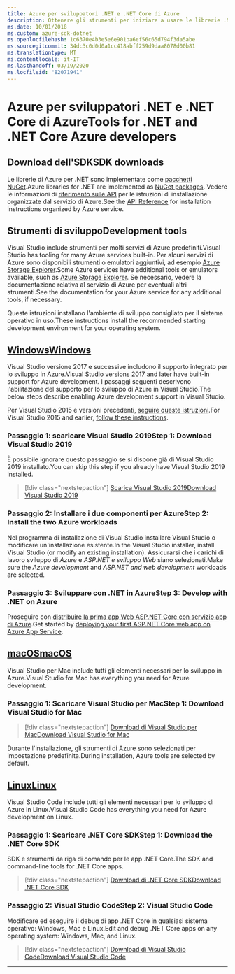 ```yaml
---
title: Azure per sviluppatori .NET e .NET Core di Azure
description: Ottenere gli strumenti per iniziare a usare le librerie .NET di Azure da un ambiente Windows, Linux e Mac.
ms.date: 10/01/2018
ms.custom: azure-sdk-dotnet
ms.openlocfilehash: 1c6370e4b3e5e6e901ba6ef56c65d794f3da5abe
ms.sourcegitcommit: 34dc3c0d0d0a1cc418abff259d9daa8078d00b81
ms.translationtype: MT
ms.contentlocale: it-IT
ms.lasthandoff: 03/19/2020
ms.locfileid: "82071941"
---
```

# <a name="tools-for-net-and-net-core-azure-developers"></a><span data-ttu-id="9d21d-103">Azure per sviluppatori .NET e .NET Core di Azure</span><span class="sxs-lookup"><span data-stu-id="9d21d-103">Tools for .NET and .NET Core Azure developers</span></span>

## <a name="sdk-downloads"></a><span data-ttu-id="9d21d-104">Download dell'SDK</span><span class="sxs-lookup"><span data-stu-id="9d21d-104">SDK downloads</span></span>

<span data-ttu-id="9d21d-105">Le librerie di Azure per .NET sono implementate come [pacchetti NuGet](https://www.nuget.org/packages?q=windowsazureofficial).</span><span class="sxs-lookup"><span data-stu-id="9d21d-105">Azure libraries for .NET are implemented as [NuGet packages](https://www.nuget.org/packages?q=windowsazureofficial).</span></span> <span data-ttu-id="9d21d-106">Vedere le informazioni di [riferimento sulle API](/dotnet/api/overview/azure/?view=azure-dotnet) per le istruzioni di installazione organizzate dal servizio di Azure.</span><span class="sxs-lookup"><span data-stu-id="9d21d-106">See the [API Reference](/dotnet/api/overview/azure/?view=azure-dotnet) for installation instructions organized by Azure service.</span></span>

## <a name="development-tools"></a><span data-ttu-id="9d21d-107">Strumenti di sviluppo</span><span class="sxs-lookup"><span data-stu-id="9d21d-107">Development tools</span></span>

<span data-ttu-id="9d21d-108">Visual Studio include strumenti per molti servizi di Azure predefiniti.</span><span class="sxs-lookup"><span data-stu-id="9d21d-108">Visual Studio has tooling for many Azure services built-in.</span></span> <span data-ttu-id="9d21d-109">Per alcuni servizi di Azure sono disponibili strumenti o emulatori aggiuntivi, ad esempio [Azure Storage Explorer](https://azure.microsoft.com/features/storage-explorer/).</span><span class="sxs-lookup"><span data-stu-id="9d21d-109">Some Azure services have additional tools or emulators available, such as [Azure Storage Explorer](https://azure.microsoft.com/features/storage-explorer/).</span></span> <span data-ttu-id="9d21d-110">Se necessario, vedere la documentazione relativa al servizio di Azure per eventuali altri strumenti.</span><span class="sxs-lookup"><span data-stu-id="9d21d-110">See the documentation for your Azure service for any additional tools, if necessary.</span></span>

<span data-ttu-id="9d21d-111">Queste istruzioni installano l'ambiente di sviluppo consigliato per il sistema operativo in uso.</span><span class="sxs-lookup"><span data-stu-id="9d21d-111">These instructions install the recommended starting development environment for your operating system.</span></span>

## <a name="windows"></a>[<span data-ttu-id="9d21d-112">Windows</span><span class="sxs-lookup"><span data-stu-id="9d21d-112">Windows</span></span>](#tab/windows)

<span data-ttu-id="9d21d-113">Visual Studio versione 2017 e successive includono il supporto integrato per lo sviluppo in Azure.</span><span class="sxs-lookup"><span data-stu-id="9d21d-113">Visual Studio versions 2017 and later have built-in support for Azure development.</span></span> <span data-ttu-id="9d21d-114">I passaggi seguenti descrivono l'abilitazione del supporto per lo sviluppo di Azure in Visual Studio.</span><span class="sxs-lookup"><span data-stu-id="9d21d-114">The below steps describe enabling Azure development support in Visual Studio.</span></span>

<span data-ttu-id="9d21d-115">Per Visual Studio 2015 e versioni precedenti, <a href="vs2015-install.md">seguire queste istruzioni</a>.</span><span class="sxs-lookup"><span data-stu-id="9d21d-115">For Visual Studio 2015 and earlier, <a href="vs2015-install.md">follow these instructions</a>.</span></span>

### <a name="step-1-download-visual-studio-2019"></a><span data-ttu-id="9d21d-116">Passaggio 1: scaricare Visual Studio 2019</span><span class="sxs-lookup"><span data-stu-id="9d21d-116">Step 1: Download Visual Studio 2019</span></span>

<span data-ttu-id="9d21d-117">È possibile ignorare questo passaggio se si dispone già di Visual Studio 2019 installato.</span><span class="sxs-lookup"><span data-stu-id="9d21d-117">You can skip this step if you already have Visual Studio 2019 installed.</span></span>

> [!div class="nextstepaction"]
> [<span data-ttu-id="9d21d-118">Scarica Visual Studio 2019</span><span class="sxs-lookup"><span data-stu-id="9d21d-118">Download Visual Studio 2019</span></span>](https://www.visualstudio.com/downloads/)

### <a name="step-2-install-the-two-azure-workloads"></a><span data-ttu-id="9d21d-119">Passaggio 2: Installare i due componenti per Azure</span><span class="sxs-lookup"><span data-stu-id="9d21d-119">Step 2: Install the two Azure workloads</span></span>

<span data-ttu-id="9d21d-120">Nel programma di installazione di Visual Studio installare Visual Studio o modificare un'installazione esistente.</span><span class="sxs-lookup"><span data-stu-id="9d21d-120">In the Visual Studio installer, install Visual Studio (or modify an existing installation).</span></span> <span data-ttu-id="9d21d-121">Assicurarsi che i carichi di lavoro sviluppo di *Azure* e *ASP.NET e sviluppo Web* siano selezionati.</span><span class="sxs-lookup"><span data-stu-id="9d21d-121">Make sure the *Azure development* and *ASP.NET and web development* workloads are selected.</span></span>

### <a name="step-3-develop-with-net-on-azure"></a><span data-ttu-id="9d21d-122">Passaggio 3: Sviluppare con .NET in Azure</span><span class="sxs-lookup"><span data-stu-id="9d21d-122">Step 3: Develop with .NET on Azure</span></span>

<span data-ttu-id="9d21d-123">Proseguire con [distribuire la prima app Web ASP.NET Core con servizio app di Azure](https://docs.microsoft.com/azure/app-service-web/app-service-web-get-started-dotnet).</span><span class="sxs-lookup"><span data-stu-id="9d21d-123">Get started by [deploying your first ASP.NET Core web app on Azure App Service](https://docs.microsoft.com/azure/app-service-web/app-service-web-get-started-dotnet).</span></span>

## <a name="macos"></a>[<span data-ttu-id="9d21d-124">macOS</span><span class="sxs-lookup"><span data-stu-id="9d21d-124">macOS</span></span>](#tab/macos)

<span data-ttu-id="9d21d-125">Visual Studio per Mac include tutti gli elementi necessari per lo sviluppo in Azure.</span><span class="sxs-lookup"><span data-stu-id="9d21d-125">Visual Studio for Mac has everything you need for Azure development.</span></span>

### <a name="step-1-download-visual-studio-for-mac"></a><span data-ttu-id="9d21d-126">Passaggio 1: Scaricare Visual Studio per Mac</span><span class="sxs-lookup"><span data-stu-id="9d21d-126">Step 1: Download Visual Studio for Mac</span></span>

> [!div class="nextstepaction"]
> [<span data-ttu-id="9d21d-127">Download di Visual Studio per Mac</span><span class="sxs-lookup"><span data-stu-id="9d21d-127">Download Visual Studio for Mac</span></span>](https://www.visualstudio.com/vs/visual-studio-mac/)

<span data-ttu-id="9d21d-128">Durante l'installazione, gli strumenti di Azure sono selezionati per impostazione predefinita.</span><span class="sxs-lookup"><span data-stu-id="9d21d-128">During installation, Azure tools are selected by default.</span></span>

## <a name="linux"></a>[<span data-ttu-id="9d21d-129">Linux</span><span class="sxs-lookup"><span data-stu-id="9d21d-129">Linux</span></span>](#tab/linux)

<span data-ttu-id="9d21d-130">Visual Studio Code include tutti gli elementi necessari per lo sviluppo di Azure in Linux.</span><span class="sxs-lookup"><span data-stu-id="9d21d-130">Visual Studio Code has everything you need for Azure development on Linux.</span></span>

### <a name="step-1-download-the-net-core-sdk"></a><span data-ttu-id="9d21d-131">Passaggio 1: Scaricare .NET Core SDK</span><span class="sxs-lookup"><span data-stu-id="9d21d-131">Step 1: Download the .NET Core SDK</span></span>

<span data-ttu-id="9d21d-132">SDK e strumenti da riga di comando per le app .NET Core.</span><span class="sxs-lookup"><span data-stu-id="9d21d-132">The SDK and command-line tools for .NET Core apps.</span></span>

> [!div class="nextstepaction"]
> [<span data-ttu-id="9d21d-133">Download di .NET Core SDK</span><span class="sxs-lookup"><span data-stu-id="9d21d-133">Download .NET Core SDK</span></span>](https://dotnet.microsoft.com/download)

### <a name="step-2-visual-studio-code"></a><span data-ttu-id="9d21d-134">Passaggio 2: Visual Studio Code</span><span class="sxs-lookup"><span data-stu-id="9d21d-134">Step 2: Visual Studio Code</span></span>

<span data-ttu-id="9d21d-135">Modificare ed eseguire il debug di app .NET Core in qualsiasi sistema operativo: Windows, Mac e Linux.</span><span class="sxs-lookup"><span data-stu-id="9d21d-135">Edit and debug .NET Core apps on any operating system: Windows, Mac, and Linux.</span></span>

> [!div class="nextstepaction"]
> [<span data-ttu-id="9d21d-136">Download di Visual Studio Code</span><span class="sxs-lookup"><span data-stu-id="9d21d-136">Download Visual Studio Code</span></span>](https://code.visualstudio.com)

---
